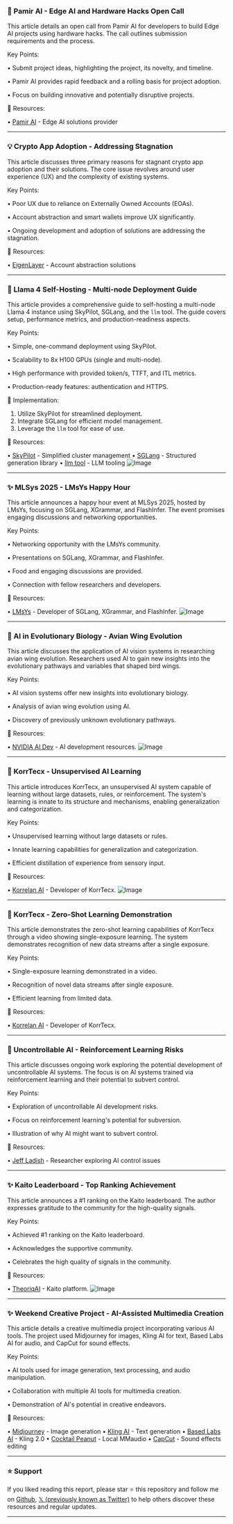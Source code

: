 ### 🤖 Pamir AI - Edge AI and Hardware Hacks Open Call

This article details an open call from Pamir AI for developers to build Edge AI projects using hardware hacks.  The call outlines submission requirements and the process.

Key Points:

• Submit project ideas, highlighting the project, its novelty, and timeline.

• Pamir AI provides rapid feedback and a rolling basis for project adoption.

• Focus on building innovative and potentially disruptive projects.


🔗 Resources:

• [Pamir AI](https://x.com/pamir_ai) - Edge AI solutions provider


---

### 💡 Crypto App Adoption - Addressing Stagnation

This article discusses three primary reasons for stagnant crypto app adoption and their solutions.  The core issue revolves around user experience (UX) and the complexity of existing systems.

Key Points:

• Poor UX due to reliance on Externally Owned Accounts (EOAs).

• Account abstraction and smart wallets improve UX significantly.

• Ongoing development and adoption of solutions are addressing the stagnation.


🔗 Resources:

• [EigenLayer](https://x.com/eigenlayer) - Account abstraction solutions

---

### 🚀 Llama 4 Self-Hosting - Multi-node Deployment Guide

This article provides a comprehensive guide to self-hosting a multi-node Llama 4 instance using SkyPilot, SGLang, and the `llm` tool.  The guide covers setup, performance metrics, and production-readiness aspects.

Key Points:

• Simple, one-command deployment using SkyPilot.

• Scalability to 8x H100 GPUs (single and multi-node).

• High performance with provided token/s, TTFT, and ITL metrics.

• Production-ready features: authentication and HTTPS.


🚀 Implementation:

1. Utilize SkyPilot for streamlined deployment.
2. Integrate SGLang for efficient model management.
3. Leverage the `llm` tool for ease of use.

🔗 Resources:

• [SkyPilot](https://x.com/skypilot_org) -  Simplified cluster management
• [SGLang](https://x.com/lmsysorg) - Structured generation library
• [llm tool](https://x.com/simonw) -  LLM tooling
![Image](https://pbs.twimg.com/media/GqcUsBwWQAA0eW5?format=jpg&name=small)


---

### ✨ MLSys 2025 - LMsYs Happy Hour

This article announces a happy hour event at MLSys 2025, hosted by LMsYs, focusing on SGLang, XGrammar, and FlashInfer.  The event promises engaging discussions and networking opportunities.

Key Points:

• Networking opportunity with the LMsYs community.

• Presentations on SGLang, XGrammar, and FlashInfer.

• Food and engaging discussions are provided.

• Connection with fellow researchers and developers.


🔗 Resources:

• [LMsYs](https://x.com/lmsysorg) -  Developer of SGLang, XGrammar, and FlashInfer.
![Image](https://pbs.twimg.com/media/Gqm-W-sWgAALg3N?format=jpg&name=small)


---

### 🤖 AI in Evolutionary Biology - Avian Wing Evolution

This article discusses the application of AI vision systems in researching avian wing evolution. Researchers used AI to gain new insights into the evolutionary pathways and variables that shaped bird wings.


Key Points:

• AI vision systems offer new insights into evolutionary biology.

• Analysis of avian wing evolution using AI.

• Discovery of previously unknown evolutionary pathways.


🔗 Resources:

• [NVIDIA AI Dev](https://x.com/NVIDIAAIDev) - AI development resources.
![Image](https://pbs.twimg.com/media/Gqn4EQLXsAEPOT1?format=png&name=small)


---

### 🤖 KorrTecx - Unsupervised AI Learning

This article introduces KorrTecx, an unsupervised AI system capable of learning without large datasets, rules, or reinforcement.  The system's learning is innate to its structure and mechanisms, enabling generalization and categorization.


Key Points:

• Unsupervised learning without large datasets or rules.

• Innate learning capabilities for generalization and categorization.

• Efficient distillation of experience from sensory input.


🔗 Resources:

• [Korrelan AI](https://x.com/Korrelan_AI) - Developer of KorrTecx.
![Image](https://pbs.twimg.com/amplify_video_thumb/1921241921743208450/img/_qJY8SxfUMwPpx7s.jpg)


---

### 🤖 KorrTecx - Zero-Shot Learning Demonstration

This article demonstrates the zero-shot learning capabilities of KorrTecx through a video showing single-exposure learning.  The system demonstrates recognition of new data streams after a single exposure.

Key Points:

• Single-exposure learning demonstrated in a video.

• Recognition of novel data streams after single exposure.

• Efficient learning from limited data.


🔗 Resources:

• [Korrelan AI](https://x.com/Korrelan_AI) - Developer of KorrTecx.


---

### 🤖 Uncontrollable AI - Reinforcement Learning Risks

This article discusses ongoing work exploring the potential development of uncontrollable AI systems.  The focus is on AI systems trained via reinforcement learning and their potential to subvert control.


Key Points:

• Exploration of uncontrollable AI development risks.

• Focus on reinforcement learning's potential for subversion.

• Illustration of why AI might want to subvert control.


🔗 Resources:

• [Jeff Ladish](https://x.com/JeffLadish) - Researcher exploring AI control issues


---

### ✨ Kaito Leaderboard - Top Ranking Achievement

This article announces a #1 ranking on the Kaito leaderboard. The author expresses gratitude to the community for the high-quality signals.


Key Points:

• Achieved #1 ranking on the Kaito leaderboard.

• Acknowledges the supportive community.

• Celebrates the high quality of signals in the community.


🔗 Resources:

• [TheoriqAI](https://x.com/TheoriqAI) - Kaito platform.
![Image](https://pbs.twimg.com/media/GqiEaFbW0AMPweR?format=jpg&name=900x900)


---

### ✨ Weekend Creative Project - AI-Assisted Multimedia Creation

This article details a creative multimedia project incorporating various AI tools.  The project used Midjourney for images, Kling AI for text, Based Labs AI for audio, and CapCut for sound effects.


Key Points:

• AI tools used for image generation, text processing, and audio manipulation.

• Collaboration with multiple AI tools for multimedia creation.

• Demonstration of AI's potential in creative endeavors.



🔗 Resources:

• [Midjourney](https://x.com/midjourney) - Image generation
• [Kling AI](https://x.com/Kling_ai) - Text generation
• [Based Labs AI](https://x.com/BasedLabsAI) - Kling 2.0
• [Cocktail Peanut](https://x.com/cocktailpeanut) - Local MMaudio
• [CapCut](https://x.com/capcutapp) - Sound effects editing


---

### ⭐️ Support

If you liked reading this report, please star ⭐️ this repository and follow me on [Github](https://github.com/Drix10), [𝕏 (previously known as Twitter)](https://x.com/DRIX_10_) to help others discover these resources and regular updates.

---